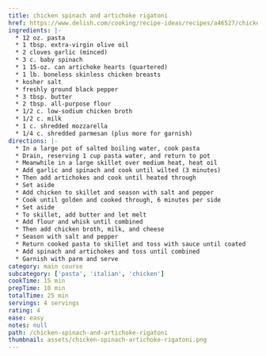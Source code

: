 ```yaml
---
title: chicken spinach and artichoke rigatoni
href: https://www.delish.com/cooking/recipe-ideas/recipes/a46527/chicken-spinach-and-artichoke-rigatoni-recipe/
ingredients: |-
  * 12 oz. pasta
  * 1 tbsp. extra-virgin olive oil
  * 2 cloves garlic (minced)
  * 3 c. baby spinach
  * 1 15-oz. can artichoke hearts (quartered)
  * 1 lb. boneless skinless chicken breasts
  * kosher salt
  * freshly ground black pepper
  * 3 tbsp. butter
  * 2 tbsp. all-purpose flour
  * 1/2 c. low-sodium chicken broth
  * 1/2 c. milk
  * 1 c. shredded mozzarella
  * 1/4 c. shredded parmesan (plus more for garnish)
directions: |-
  * In a large pot of salted boiling water, cook pasta
  * Drain, reserving 1 cup pasta water, and return to pot
  * Meanwhile in a large skillet over medium heat, heat oil
  * Add garlic and spinach and cook until wilted (3 minutes)
  * Then add artichokes and cook until heated through
  * Set aside
  * Add chicken to skillet and season with salt and pepper
  * Cook until golden and cooked through, 6 minutes per side
  * Set aside
  * To skillet, add butter and let melt
  * Add flour and whisk until combined
  * Then add chicken broth, milk, and cheese
  * Season with salt and pepper
  * Return cooked pasta to skillet and toss with sauce until coated
  * Add spinach and artichokes and toss until combined
  * Garnish with parm and serve
category: main course
subcategory: ['pasta', 'italian', 'chicken']
cookTime: 15 min
prepTime: 10 min
totalTime: 25 min
servings: 4 servings
rating: 4
ease: easy
notes: null
path: /chicken-spinach-and-artichoke-rigatoni
thumbnail: assets/chicken-spinach-artichoke-rigatoni.png
---
```

